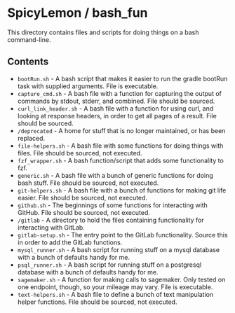 # SpicyLemon / bash_fun
This directory contains files and scripts for doing things on a bash command-line.

## Contents

* `bootRun.sh` - A bash script that makes it easier to run the gradle bootRun task with supplied arguments. File is executable.
* `capture_cmd.sh` - A bash file with a function for capturing the output of commands by stdout, stderr, and combined. File should be sourced.
* `curl_link_header.sh` - A bash file with a function for using curl, and looking at response headers, in order to get all pages of a result. File should be sourced.
* `/deprecated` - A home for stuff that is no longer maintained, or has been replaced.
* `file-helpers.sh` - A bash file with some functions for doing things with files. File should be sourced, not executed.
* `fzf_wrapper.sh` - A bash function/script that adds some functionality to fzf.
* `generic.sh` - A bash file with a bunch of generic functions for doing bash stuff. File should be sourced, not executed.
* `git-helpers.sh` - A bash file with a bunch of functions for making git life easier. File should be sourced, not executed.
* `github.sh` - The beginnings of some functions for interacting with GitHub. File should be sourced, not executed.
* `/gitlab` - A directory to hold the files containing functionality for interacting with GitLab.
* `gitlab-setup.sh` - The entry point to the GitLab functionality. Source this in order to add the GitLab functions.
* `mysql_runner.sh` - A bash script for running stuff on a mysql database with a bunch of defaults handy for me.
* `psql_runner.sh` - A bash script for running stuff on a postgresql database with a bunch of defaults handy for me.
* `sagemaker.sh` - A function for making calls to sagemaker. Only tested on one endpoint, though, so your mileage may vary. File is executable.
* `text-helpers.sh` - A bash file to define a bunch of text manipulation helper functions. File should be sourced, not executed.

